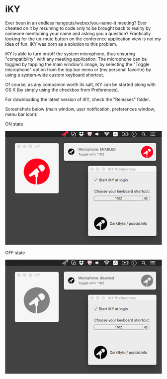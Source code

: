 # iKY
Ever been in an endless hangouts/webex/you-name-it meeting? Ever cheated on it by resuming to code only to be brought back to reality by someone mentioning your name and asking you a question? Frantically looking for the un-mute button on the conference application view is not my idea of fun. iKY was born as a solution to this problem.

iKY is able to turn on/off the system microphone, thus ensuring "compatibility" with any meeting application. The microphone can be toggled by tapping the main window's image, by selecting the "Toggle microphone" option from the top bar menu or (my personal favorite) by using a system-wide custom keyboard shortcut.

Of course, as any companion worth its salt, iKY can be started along with OS X (by simply using the checkbox from Preferences).

For downloading the latest version of iKY, check the "Releases" folder.


Screenshots below (main window, user notification, preferences window, menu bar icon):

ON state

![iKY screenshot 1](iKY_on.png?raw=true "iKY screenshot 1")

OFF state

![iKY screenshot 2](iKY_off.png?raw=true "iKY screenshot 2")
